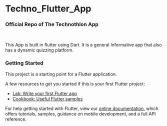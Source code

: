 # Techno_Flutter_App
<h3> 
  Official Repo of The Technothlon App
</h3><br>

  This App is built in flutter using Dart.
  It is a general Informative app that also has a dynamic quizzing platform.<br>
 <h3> 
  Getting Started
 </h3>
 
  This project is a starting point for a Flutter application.

A few resources to get you started if this is your first Flutter project:

- [Lab: Write your first Flutter app](https://flutter.io/docs/get-started/codelab)
- [Cookbook: Useful Flutter samples](https://flutter.io/docs/cookbook)

For help getting started with Flutter, view our 
[online documentation](https://flutter.io/docs), which offers tutorials, 
samples, guidance on mobile development, and a full API reference.
